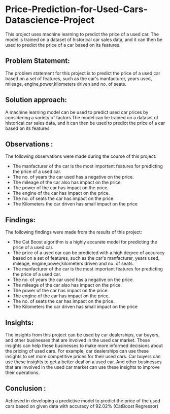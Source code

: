# Price-Prediction-for-Used-Cars-Datascience-Project
This project uses machine learning to predict the price of a used car. The model is trained on a dataset of historical car sales data, and it can then be used to predict the price of a car based on its features.
## Problem Statement:
The problem statement for this project is to predict the price of a used car based on a set of features, such as the car's manfacturer, years used, mileage, engine,power,kilometers driven and no. of seats. 
## Solution approach:
A machine learning model can be used to predict used car prices by considering a variety of factors.The model can be trained on a dataset of historical car sales data, and it can then be used to predict the price of a car based on its features.
## Observations :
The following observations were made during the course of this project:
* The manfacturer of the car is the most important features for predicting the price of a used car.
* The no. of years the car used has a negative on the price.
* The mileage of the car also has impact on the price.
* The power of the car has  impact on the price.
* The engine of the car has impact on the price.
* The no. of seats the car has impact on the price.
* The Kilometers the car driven has small impact on the price
## Findings:
The following findings were made from the results of this project:
* The Cat Boost algorithm is a highly accurate model for predicting the price of a used car.
* The price of a used car can be predicted with a high degree of accuracy based on a set of features, such as the car's manfacturer, years used, mileage, engine,power,kilometers driven and no. of seats.
* The manfacturer of the car is the most important features for predicting the price of a used car.
* The no. of years the car used has a negative on the price.
* The mileage of the car also has impact on the price.
* The power of the car has  impact on the price.
* The engine of the car has impact on the price.
* The no. of seats the car has impact on the price.
* The Kilometers the car driven has small impact on the price
## Insights:
The insights from this project can be used by car dealerships, car buyers, and other businesses that are involved in the used car market. These insights can help these businesses to make more informed decisions about the pricing of used cars. For example, car dealerships can use these insights to set more competitive prices for their used cars. Car buyers can use these insights to get a better deal on a used car. And other businesses that are involved in the used car market can use these insights to improve their operations.
## Conclusion :
Achieved in developing a predictive model to predict the price of the used cars based on given data with accuracy of 92.02% (CatBoost Regressor)
